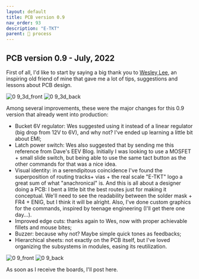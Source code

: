 ```yaml
---
layout: default
title: PCB version 0.9
nav_order: 93
description: "E-TKT"
parent: 🧬 process
---
```

## PCB version 0.9 - July, 2022

First of all, I'd like to start by saying a big thank you to [Wesley Lee](https://github.com/wes06), an inspiring old friend of mine that gave me a lot of tips, suggestions and lessons about PCB design.

![0 9_3d_front](https://user-images.githubusercontent.com/15098003/190516138-f19466c5-48a9-4682-b4de-739202340629.png)
![0 9_3d_back](https://user-images.githubusercontent.com/15098003/190516095-a289d03f-a9be-43c6-b427-b986552f53f9.png)

Among several improvements, these were the major changes for this 0.9 version that already went into production:

- Bucket 6V regulator: Wes suggested using it instead of a linear regulator (big drop from 12V to 6V), and why not? I've ended up learning a little bit about EMI;
- Latch power switch: Wes also suggested that by sending me this reference from Dave's EEV Blog. Initially I was looking to use a MOSFET + small slide switch, but being able to use the same tact button as the other commands for that was a nice idea.
- Visual identity: in a serendipitous coincidence I've found the superposition of routing tracks+ vias + the real scale "E-TKT" logo a great sum of what "anachronical" is. And this is all about a designer doing a PCB: I bent a little bit the best routes just for making it conceptual. We'll need to see the readability between the solder mask + FR4 + ENIG, but I think it will be alright. Also, I've done custom graphics for the commands, inspired by teenage engineering (I'll get there one day...).
- Improved edge cuts: thanks again to Wes, now with proper achievable fillets and mouse bites;
- Buzzer: because why not? Maybe simple quick tones as feedbacks;
- Hierarchical sheets: not exactly on the PCB itself, but I've loved organizing the subsystems in modules, easing its reutilization.

![0 9_front](https://user-images.githubusercontent.com/15098003/190516169-8763b84c-aac9-486b-b047-f912d9e095b8.png)
![0 9_back](https://user-images.githubusercontent.com/15098003/190516176-ade8f440-ec77-4912-916a-c3aa28cc1d03.png)


As soon as I receive the boards, I'll post here.
